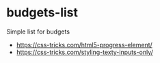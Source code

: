 # budgets-list
Simple list for budgets

- https://css-tricks.com/html5-progress-element/
- https://css-tricks.com/styling-texty-inputs-only/